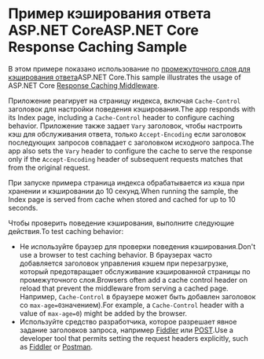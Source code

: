 # <a name="aspnet-core-response-caching-sample"></a><span data-ttu-id="9a6c8-101">Пример кэширования ответа ASP.NET Core</span><span class="sxs-lookup"><span data-stu-id="9a6c8-101">ASP.NET Core Response Caching Sample</span></span>

<span data-ttu-id="9a6c8-102">В этом примере показано использование по [промежуточного слоя для кэширования ответа](https://docs.microsoft.com/aspnet/core/performance/caching/middleware)ASP.NET Core.</span><span class="sxs-lookup"><span data-stu-id="9a6c8-102">This sample illustrates the usage of ASP.NET Core [Response Caching Middleware](https://docs.microsoft.com/aspnet/core/performance/caching/middleware).</span></span>

<span data-ttu-id="9a6c8-103">Приложение реагирует на страницу индекса, включая `Cache-Control` заголовок для настройки поведения кэширования.</span><span class="sxs-lookup"><span data-stu-id="9a6c8-103">The app responds with its Index page, including a `Cache-Control` header to configure caching behavior.</span></span> <span data-ttu-id="9a6c8-104">Приложение также задает `Vary` заголовок, чтобы настроить кэш для обслуживания ответа, только `Accept-Encoding` если заголовок последующих запросов совпадает с заголовком исходного запроса.</span><span class="sxs-lookup"><span data-stu-id="9a6c8-104">The app also sets the `Vary` header to configure the cache to serve the response only if the `Accept-Encoding` header of subsequent requests matches that from the original request.</span></span>

<span data-ttu-id="9a6c8-105">При запуске примера страница индекса обрабатывается из кэша при хранении и кэшировании до 10 секунд.</span><span class="sxs-lookup"><span data-stu-id="9a6c8-105">When running the sample, the Index page is served from cache when stored and cached for up to 10 seconds.</span></span>

<span data-ttu-id="9a6c8-106">Чтобы проверить поведение кэширования, выполните следующие действия.</span><span class="sxs-lookup"><span data-stu-id="9a6c8-106">To test caching behavior:</span></span>

* <span data-ttu-id="9a6c8-107">Не используйте браузер для проверки поведения кэширования.</span><span class="sxs-lookup"><span data-stu-id="9a6c8-107">Don't use a browser to test caching behavior.</span></span> <span data-ttu-id="9a6c8-108">В браузерах часто добавляется заголовок управления кэшем при перезагрузке, который предотвращает обслуживание кэшированной страницы по промежуточного слоя.</span><span class="sxs-lookup"><span data-stu-id="9a6c8-108">Browsers often add a cache control header on reload that prevent the middleware from serving a cached page.</span></span> <span data-ttu-id="9a6c8-109">Например, `Cache-Control` в браузере может быть добавлен заголовок со `max-age=0`значением).</span><span class="sxs-lookup"><span data-stu-id="9a6c8-109">For example, a `Cache-Control` header with a value of `max-age=0`) might be added by the browser.</span></span>
* <span data-ttu-id="9a6c8-110">Используйте средство разработчика, которое разрешает явное задание заголовков запроса, например <a href="https://www.telerik.com/fiddler">Fiddler</a> или <a href="https://www.getpostman.com/">POST</a>.</span><span class="sxs-lookup"><span data-stu-id="9a6c8-110">Use a developer tool that permits setting the request headers explicitly, such as <a href="https://www.telerik.com/fiddler">Fiddler</a> or <a href="https://www.getpostman.com/">Postman</a>.</span></span>
